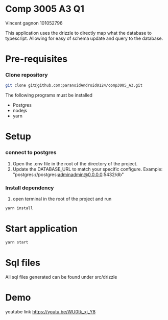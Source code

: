 # Comp 3005 A3 Q1

Vincent gagnon
101052796

This application uses the drizzle to directly map what the database to typescript. Allowing for easy of schema update
and query to the database.

# Pre-requisites

### Clone repository

```bash
git clone git@github.com:paranoidAndroid0124/comp3005_A3.git
```

The following programs must be installed

- Postgres
- nodejs
- yarn

# Setup

### connect to postgres
1. Open the .env file in the root of the directory of the project.
2. Update the DATABASE_URL to match your specific configure. Example: "postgres://postgres:adminadmin@0.0.0.0:5432/db"

### Install dependency
1. open terminal in the root of the project and run 
```bash
yarn install
```

# Start application
```bash
yarn start
```

# Sql files
All sql files generated can be found under src/drizzle

# Demo
youtube link
https://youtu.be/WU0tk_xj_Y8
